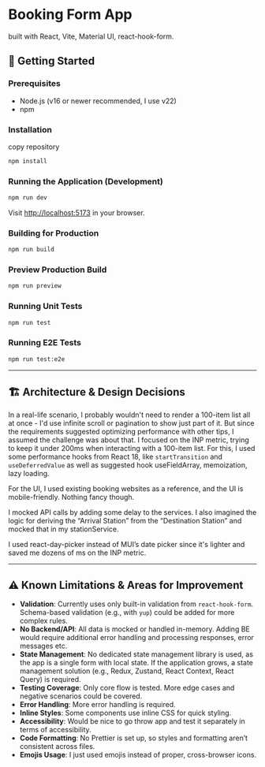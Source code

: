 # Booking Form App

built with React, Vite, Material UI, react-hook-form.


## 🚀 Getting Started

### Prerequisites
- Node.js (v16 or newer recommended, I use v22)
- npm

### Installation

copy repository

```bash
npm install
```

### Running the Application (Development)

```bash
npm run dev
```

Visit [http://localhost:5173](http://localhost:5173) in your browser.

### Building for Production
```bash
npm run build
```

### Preview Production Build
```bash
npm run preview
```

### Running Unit Tests
```bash
npm run test
```

### Running E2E Tests
```bash
npm run test:e2e
```

---

## 🏗️ Architecture & Design Decisions

In a real-life scenario, I probably wouldn't need to render a 100-item list all at once - I'd use infinite scroll or pagination to show just part of it. But since the requirements suggested optimizing performance with other tips, I assumed the challenge was about that. I focused on the INP metric, trying to keep it under 200ms when interacting with a 100-item list. For this, I used some performance hooks from React 18, like `startTransition` and `useDeferredValue` as well as suggested hook useFieldArray, memoization, lazy loading. 

For the UI, I used existing booking websites as a reference, and the UI is mobile-friendly. Nothing fancy though. 

I mocked API calls by adding some delay to the services. I also imagined the logic for deriving the “Arrival Station” from the “Destination Station” and mocked that in my stationService.

I used react-day-picker instead of MUI’s date picker since it's lighter and saved me dozens of ms on the INP metric.
  
---

## ⚠️ Known Limitations & Areas for Improvement

- **Validation**: Currently uses only built-in validation from `react-hook-form`. Schema-based validation (e.g., with `yup`) could be added for more complex rules.
- **No Backend/API**: All data is mocked or handled in-memory. Adding BE would require additional error handling and processing responses, error messages etc.
- **State Management**: No dedicated state management library is used, as the app is a single form with local state. If the application grows, a state management solution (e.g., Redux, Zustand, React Context, React Query) is required. 
- **Testing Coverage**: Only core flow is tested. More edge cases and negative scenarios could be covered.
- **Error Handling**: More error handling is required.
- **Inline Styles**: Some components use inline CSS for quick styling. 
- **Accessibility**: Would be nice to go throw app and test it separately in terms of accessibility.
- **Code Formatting**: No Prettier is set up, so styles and formatting aren’t consistent across files. 
- **Emojis Usage**: I just used emojis instead of proper, cross-browser icons.


